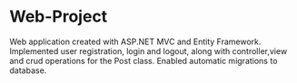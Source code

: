 # Web-Project
Web application created with ASP.NET MVC and Entity Framework. Implemented user registration, login and logout, along with controller,view and crud operations for the Post class. Enabled automatic migrations to database.
